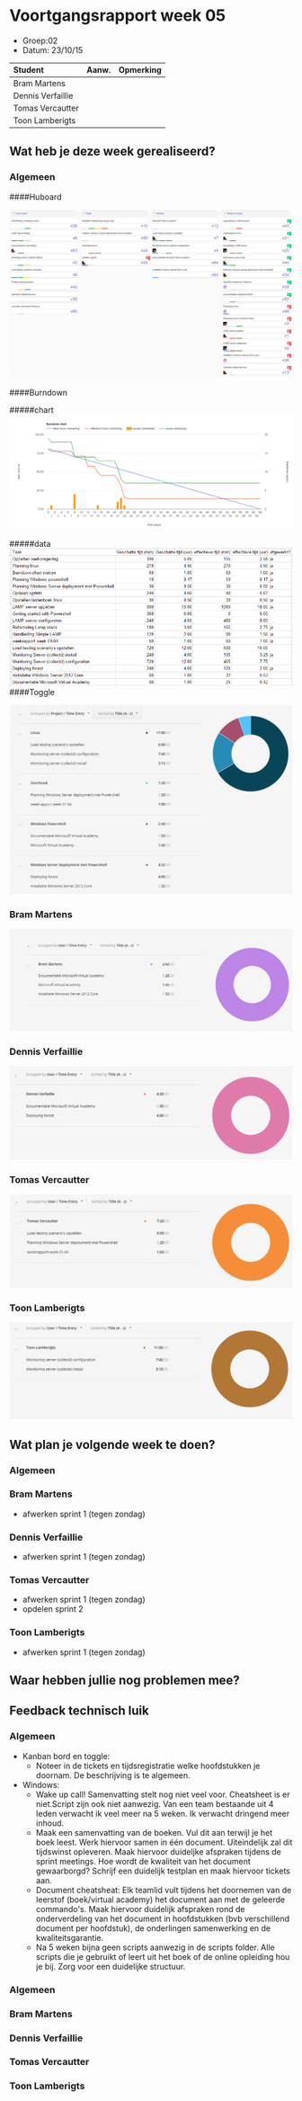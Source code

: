 # Voortgangsrapport week 05

* Groep:02
* Datum: 23/10/15

| Student  | Aanw. | Opmerking |
| :---     | :---  | :---      |
| Bram Martens |       |           |
| Dennis Verfaillie |       |           |
| Tomas Vercautter |       |           |
| Toon Lamberigts |       |           |

## Wat heb je deze week gerealiseerd?

### Algemeen

####Huboard

![alt Huboard](images/huboard/week05.PNG)

####Burndown

#####chart
![alt burndownChart](images/week05/burndown/chart.PNG)

#####data
![alt burndowntasks](images/week05/burndown/tasks.PNG)
####Toggle

![alt tasks](images/week05/tasks.PNG)

### Bram Martens

![alt Bram](images/week05/bram.PNG)

### Dennis Verfaillie

![alt Dennis](images/week05/dennis.PNG)

### Tomas Vercautter

![alt Tomas](images/week05/tomas.PNG)

### Toon Lamberigts

![alt Toon](images/week05/toon.PNG)

## Wat plan je volgende week te doen?

### Algemeen
### Bram Martens
* afwerken sprint 1 (tegen zondag)

### Dennis Verfaillie 
* afwerken sprint 1 (tegen zondag)

### Tomas Vercautter
* afwerken sprint 1 (tegen zondag)
* opdelen sprint 2

### Toon Lamberigts
* afwerken sprint 1 (tegen zondag)

## Waar hebben jullie nog problemen mee?

## Feedback technisch luik

### Algemeen
* Kanban bord en toggle:
    * Noteer in de tickets en tijdsregistratie welke hoofdstukken je doornam. De beschrijving is te algemeen. 
* Windows:
    * Wake up call! Samenvatting stelt nog niet veel voor. Cheatsheet is er niet.Script zijn ook niet aanwezig. Van een team bestaande uit 4 leden verwacht ik veel meer na 5 weken. Ik verwacht dringend meer inhoud.  
    * Maak een samenvatting van de boeken. Vul dit aan terwijl je het boek leest. Werk hiervoor samen in één document. Uiteindelijk zal dit tijdswinst opleveren. Maak hiervoor duideljke afspraken tijdens de sprint meetings. Hoe wordt de kwaliteit van het document gewaarborgd? Schrijf een duidelijk testplan en maak hiervoor tickets aan.
    * Document cheatsheat: Elk teamlid vult tijdens het doornemen van de leerstof (boek/virtual academy) het document aan met de geleerde commando's. Maak hiervoor duidelijk afspraken rond de onderverdeling van het document in hoofdstukken (bvb verschillend document per hoofdstuk), de onderlingen samenwerking en de kwaliteitsgarantie.
    * Na 5 weken bijna geen scripts aanwezig in de scripts folder.  Alle scripts die je gebruikt of leert uit het boek of de online opleiding hou je bij. Zorg voor een duidelijke structuur.

### Algemeen
### Bram Martens
### Dennis Verfaillie
### Tomas Vercautter
### Toon Lamberigts

